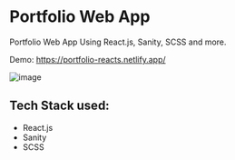 # Portfolio Web App
Portfolio Web App Using React.js, Sanity, SCSS and more.

Demo: https://portfolio-reacts.netlify.app/


![image](https://github.com/anandshuklaweb/anandshuklaweb-Portfolio-App-React-Sanity/blob/main/portfolio-app.png?raw=true)


## Tech Stack used: 
- React.js
- Sanity
- SCSS


